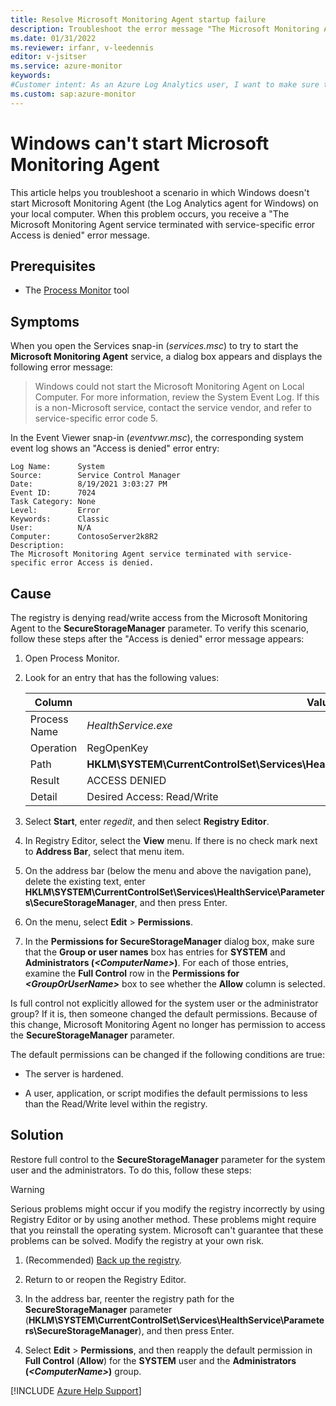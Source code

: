 ```yaml
---
title: Resolve Microsoft Monitoring Agent startup failure
description: Troubleshoot the error message "The Microsoft Monitoring Agent service terminated with service-specific error Access is denied."
ms.date: 01/31/2022
ms.reviewer: irfanr, v-leedennis
editor: v-jsitser
ms.service: azure-monitor
keywords:
#Customer intent: As an Azure Log Analytics user, I want to make sure that the Microsoft Monitoring Agent can start on my Windows-based computer so that I can monitor computers, services, or applications at scale.
ms.custom: sap:azure-monitor
---
```

# Windows can't start Microsoft Monitoring Agent

This article helps you troubleshoot a scenario in which Windows doesn't start Microsoft Monitoring Agent (the Log Analytics agent for Windows) on your local computer. When this problem occurs, you receive a "The Microsoft Monitoring Agent service terminated with service-specific error Access is denied" error message.

## Prerequisites

- The [Process Monitor](/sysinternals/downloads/procmon) tool

## Symptoms

When you open the Services snap-in (*services.msc*) to try to start the **Microsoft Monitoring Agent** service, a dialog box appears and displays the following error message:

> Windows could not start the Microsoft Monitoring Agent on Local Computer. For more information, review the System Event Log. If this is a non-Microsoft service, contact the service vendor, and refer to service-specific error code&nbsp;5.

In the Event Viewer snap-in (*eventvwr.msc*), the corresponding system event log shows an "Access is denied" error entry:

```output
Log Name:      System
Source:        Service Control Manager
Date:          8/19/2021 3:03:27 PM
Event ID:      7024
Task Category: None
Level:         Error
Keywords:      Classic
User:          N/A
Computer:      ContosoServer2k8R2
Description:
The Microsoft Monitoring Agent service terminated with service-specific error Access is denied.
```

## Cause

The registry is denying read/write access from the Microsoft Monitoring Agent to the **SecureStorageManager** parameter. To verify this scenario, follow these steps after the "Access is denied" error message appears:

1. Open Process Monitor.
1. Look for an entry that has the following values:

    | Column | Value |
    | ------ | ----- |
    | Process Name | *HealthService.exe* |
    | Operation | RegOpenKey |
    | Path | **HKLM\SYSTEM\CurrentControlSet\Services\HealthService\Parameters\SecureStorageManager** |
    | Result | ACCESS DENIED |
    | Detail | Desired Access: Read/Write |

1. Select **Start**, enter *regedit*, and then select **Registry Editor**.
1. In Registry Editor, select the **View** menu. If there is no check mark next to **Address Bar**, select that menu item.
1. On the address bar (below the menu and above the navigation pane), delete the existing text, enter **HKLM\SYSTEM\CurrentControlSet\Services\HealthService\Parameters\SecureStorageManager**, and then press Enter.
1. On the menu, select **Edit** > **Permissions**.
1. In the **Permissions for SecureStorageManager** dialog box, make sure that the **Group or user names** box has entries for **SYSTEM** and **Administrators (*\<ComputerName>*)**. For each of those entries, examine the **Full Control** row in the **Permissions for *\<GroupOrUserName>*** box to see whether the **Allow** column is selected.

Is full control not explicitly allowed for the system user or the administrator group? If it is, then someone changed the default permissions. Because of this change, Microsoft Monitoring Agent no longer has permission to access the **SecureStorageManager** parameter.

The default permissions can be changed if the following conditions are true:

- The server is hardened.

- A user, application, or script modifies the default permissions to less than the Read/Write level within the registry.

## Solution

Restore full control to the **SecureStorageManager** parameter for the system user and the administrators. To do this, follow these steps:

> [!WARNING]
> Serious problems might occur if you modify the registry incorrectly by using Registry Editor or by using another method. These problems might require that you reinstall the operating system. Microsoft can't guarantee that these problems can be solved. Modify the registry at your own risk.

1. (Recommended) [Back up the registry](../../../../windows-server/performance/windows-registry-advanced-users.md#back-up-the-registry).

1. Return to or reopen the Registry Editor.

1. In the address bar, reenter the registry path for the **SecureStorageManager** parameter (**HKLM\SYSTEM\CurrentControlSet\Services\HealthService\Parameters\SecureStorageManager**), and then press Enter.

1. Select **Edit** > **Permissions**, and then reapply the default permission in **Full Control** (**Allow**) for the **SYSTEM** user and the **Administrators (*\<ComputerName>*)** group.

[!INCLUDE [Azure Help Support](../../../../includes/azure-help-support.md)]

